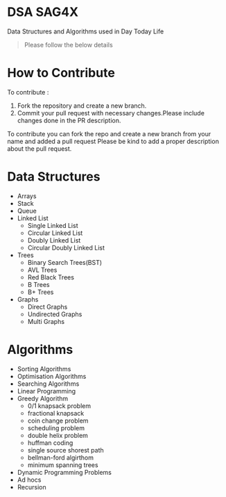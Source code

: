 # DSA SAG4X
Data Structures and Algorithms used in Day Today Life

> Please follow the below details 

# How to Contribute
To contribute :
1. Fork the repository and create a new branch.
2. Commit your pull request with necessary changes.Please include changes done in the PR description.

To contribute you can fork the repo and create a new branch from your name and added a pull request
Please be kind to add a proper description about the pull request.

# Data Structures
- Arrays
- Stack
- Queue
- Linked List
  * Single Linked List
  * Circular Linked List
  * Doubly Linked List
  * Circular Doubly Linked List
- Trees
  * Binary Search Trees(BST)
  * AVL Trees
  * Red Black Trees
  * B Trees
  * B+ Trees
- Graphs
  * Direct Graphs
  * Undirected Graphs
  * Multi Graphs

# Algorithms
- Sorting Algorithms
- Optimisation Algorithms
- Searching Algorithms
- Linear Programming
- Greedy Algorithm
  * 0/1 knapsack problem
  * fractional knapsack
  * coin change problem 
  * scheduling problem
  * double helix problem
  * huffman coding
  * single source shorest path
  * bellman-ford algirthom
  * minimum spanning trees
- Dynamic Programming Problems
- Ad hocs
- Recursion


